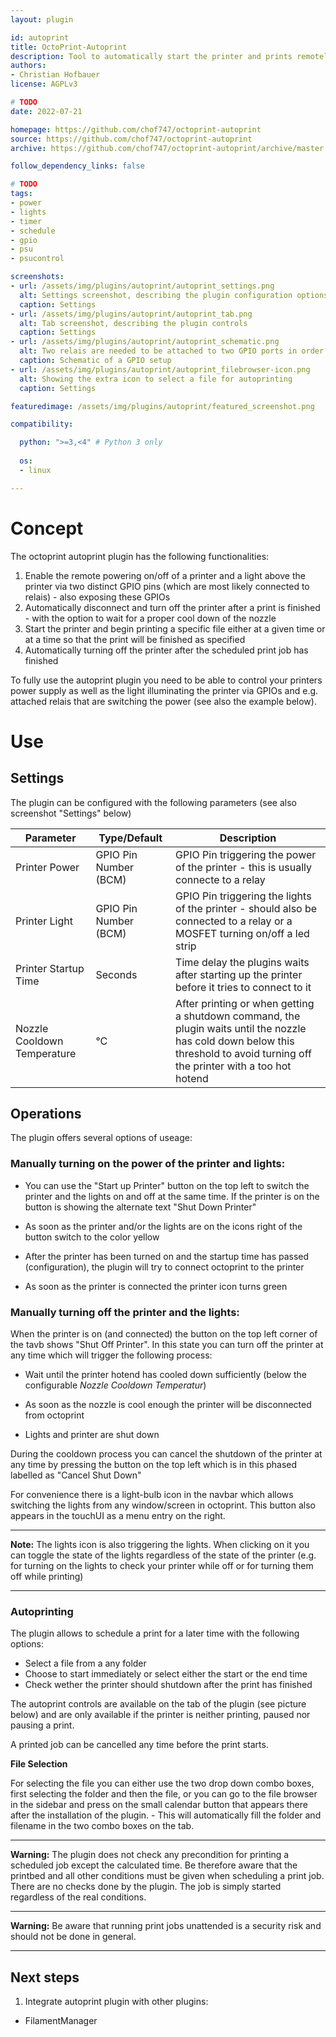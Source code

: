 ```yaml
---
layout: plugin

id: autoprint
title: OctoPrint-Autoprint
description: Tool to automatically start the printer and prints remotely
authors:
- Christian Hofbauer
license: AGPLv3

# TODO
date: 2022-07-21

homepage: https://github.com/chof747/octoprint-autoprint
source: https://github.com/chof747/octoprint-autoprint
archive: https://github.com/chof747/octoprint-autoprint/archive/master.zip

follow_dependency_links: false

# TODO
tags:
- power
- lights
- timer
- schedule
- gpio
- psu
- psucontrol

screenshots:
- url: /assets/img/plugins/autoprint/autoprint_settings.png
  alt: Settings screenshot, describing the plugin configuration options
  caption: Settings
- url: /assets/img/plugins/autoprint/autoprint_tab.png
  alt: Tab screenshot, describing the plugin controls
  caption: Settings
- url: /assets/img/plugins/autoprint/autoprint_schematic.png
  alt: Two relais are needed to be attached to two GPIO ports in order to turn on/off the printer via the plugin
  caption: Schematic of a GPIO setup
- url: /assets/img/plugins/autoprint/autoprint_filebrowser-icon.png
  alt: Showing the extra icon to select a file for autoprinting
  caption: Settings

featuredimage: /assets/img/plugins/autoprint/featured_screenshot.png

compatibility:

  python: ">=3,<4" # Python 3 only
  
  os:
  - linux

---
```


# Concept

The octoprint autoprint plugin has the following functionalities:

1. Enable the remote powering on/off of a printer and a light above the printer via two distinct
   GPIO pins (which are most likely connected to relais) - also exposing these GPIOs
2. Automatically disconnect and turn off the printer after a print is finished - with the option
   to wait for a proper cool down of the nozzle
3. Start the printer and begin printing a specific file either at a given time or at a time
   so that the print will be finished as specified 
4. Automatically turning off the printer after the scheduled print job has finished

To fully use the autoprint plugin you need to be able to control your printers power supply as well as the light illuminating the printer via GPIOs and e.g. attached relais that are switching the power (see also the example below). 

# Use

## Settings

The plugin can be configured with the following parameters (see also screenshot "Settings" below)

| Parameter                   | Type/Default    | Description                                           |
|-----------------------------|-----------------|-------------------------------------------------------|
| Printer Power               | GPIO Pin Number (BCM) | GPIO Pin triggering the power of the printer - this is usually connecte to a relay |
| Printer Light               | GPIO Pin Number (BCM) | GPIO Pin triggering the lights of the printer - should also be connected to a relay or a MOSFET turning on/off a led strip |
| Printer Startup Time        | Seconds               | Time delay the plugins waits after starting up the printer before it tries to connect to it
| Nozzle Cooldown Temperature | °C                    | After printing or when getting a shutdown command, the plugin waits until the nozzle has cold down below this threshold to avoid turning off the printer with a too hot hotend | 

## Operations

The plugin offers several options of useage:

### Manually turning on the power of the printer and lights:

   - You can use the "Start up Printer" button on the top left to switch the printer and the lights on and off at   the same time. If the printer is on the button is showing the alternate text "Shut Down Printer"

   - As soon as the printer and/or the lights are on the icons right of the button switch to the color yellow

   - After the printer has been turned on and the startup time has passed (configuration), the plugin will try to connect octoprint to the printer

   - As soon as the printer is connected the printer icon turns green

### Manually turning off the printer and the lights:

   When the printer is on (and connected) the button on the top left corner of the tavb shows "Shut Off Printer". In this state you can turn off the printer at any time which will trigger the following process:

   - Wait until the printer hotend has cooled down sufficiently (below the configurable _Nozzle Cooldown Temperatur_)

   - As soon as the nozzle is cool enough the printer will be disconnected from octoprint 
   
   - Lights and printer are shut down

During the cooldown process you can cancel the shutdown of the printer at any time by pressing the button on  the top left which is in this phased labelled as "Cancel Shut Down"

For convenience there is a light-bulb icon in the navbar which allows switching the lights from any window/screen in octoprint. This button also appears in the touchUI as a menu entry on the right.

---
  
**Note:** The lights icon is also triggering the lights. When clicking on it you can toggle the state of the lights regardless of the state of the printer (e.g. for turning on the lights to check your printer while off or for turning them off while printing)

---

### Autoprinting

The plugin allows to schedule a print for a later time with the following options:

- Select a file from a any folder
- Choose to start immediately or select either the start or the end time
- Check wether the printer should shutdown after the print has finished

The autoprint controls are available on the tab of the plugin (see picture below) and are only available if the printer is neither printing, paused nor pausing a print.

A printed job can be cancelled any time before the print starts.

**File Selection**

For selecting the file you can either use the two drop down combo boxes, first selecting the folder and then the file, or you can go to the file browser in the sidebar and press on the small calendar button that appears there
after the installation of the plugin. - This will automatically fill the folder and filename in the two combo boxes on the tab.

---

**Warning:** The plugin does not check any precondition for printing a scheduled job except the calculated time. Be therefore aware that the printbed and all other conditions must be given when scheduling a print job. There are no checks done by the plugin. The job is simply started regardless of the real conditions.

---

**Warning:** Be aware that running print jobs unattended is a security risk and should not be done in general.

---


## Next steps

1. Integrate autoprint plugin with other plugins:
  - FilamentManager